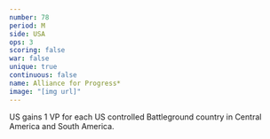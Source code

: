 ```yaml
---
number: 78
period: M
side: USA
ops: 3
scoring: false
war: false
unique: true
continuous: false
name: Alliance for Progress*
image: "[img url]"
---
```

US gains 1 VP for each US controlled Battleground country in Central America and South America.
